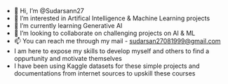 - 👋 Hi, I’m @Sudarsann27
- 👀 I’m interested in Artifical Intelligence & Machine Learning projects
- 🌱 I’m currently learning Generative AI
- 💞️ I’m looking to collaborate on challenging projects on AI & ML
- 📫 You can reach me through my mail - sudarsan27081999@gmail.com
- I am here to expose my skills to develop myself and others to find a oppurtunity and motivate themselves
- I have been using Kaggle datasets for these simple projects and documentations from internet sources to upskill these courses

<!---
Sudarsann27/Sudarsann27 is a ✨ special ✨ repository because its `README.md` (this file) appears on your GitHub profile.
You can click the Preview link to take a look at your changes.
--->
